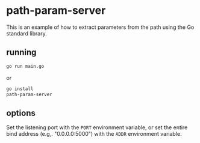 # path-param-server

This is an example of how to extract parameters from the path
using the Go standard library.

## running

```sh
go run main.go
```

or

```sh
go install
path-param-server
```

## options

Set the listening port with the `PORT` environment variable, or
set the entire bind address (e.g,. "0.0.0.0:5000") with the
`ADDR` environment variable.
